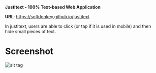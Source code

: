 <b>Justitext - 100% Text-based Web Application</b><br>

<b>URL</b>: https://softdonkey.github.io/justitext<br>

In justitext, users are able to click (or tap if it is used in mobile) and then hide small pieces of text.

# Screenshot

![alt tag](https://raw.githubusercontent.com/softdonkey/justitext/master/screenshot.png)
